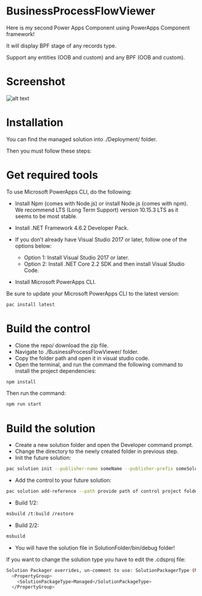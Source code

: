 # BusinessProcessFlowViewer
 
Here is my second Power Apps Component using PowerApps Component framework!

It will display BPF stage of any records type.

Support any entities (OOB and custom) and any BPF (OOB and custom).

# Screenshot
![alt text](https://github.com/allandecastro/BusinessProcessFlowViewer/blob/master/BusinessProcessFlowViewer.gif?raw=true)

# Installation

You can find the managed solution into ./Deployment/ folder.

Then you must follow these steps:

# Get required tools

To use Microsoft PowerApps CLI, do the following:

* Install Npm (comes with Node.js) or install Node.js (comes with npm). We recommend LTS (Long Term Support) version 10.15.3 LTS as it seems to be most stable.

* Install .NET Framework 4.6.2 Developer Pack.

* If you don’t already have Visual Studio 2017 or later, follow one of the options below:

  * Option 1: Install Visual Studio 2017 or later.
  * Option 2: Install .NET Core 2.2 SDK and then install Visual Studio Code.
* Install Microsoft PowerApps CLI.

Be sure to update your Microsoft PowerApps CLI to the latest version: 
```bash
pac install latest
```
# Build the control

* Clone the repo/ download the zip file.
* Navigate to ./BusinessProcessFlowViewer/ folder.
* Copy the folder path and open it in visual studio code.
* Open the terminal, and run the command the following command to install the project dependencies:
```bash
npm install
```
Then run the command:
```bash
npm run start
```
# Build the solution

* Create a new solution folder and open the Developer command prompt.
* Change the directory to the newly created folder in previous step.
* Init the future solution:
```bash
pac solution init --publisher-name someName --publisher-prefix someSolutionPrefix
``` 
* Add the control to your future solution:
```bash
pac solution add-reference --path provide path of control project folder where the pcf.proj is available
``` 
* Build 1/2:
```bash
msbuild /t:build /restore
``` 
* Build 2/2:
```bash
msbuild
``` 
* You will have the solution file in SolutionFolder/bin/debug folder!

If you want to change the solution type you have to edit the .cdsproj file:
```bash
Solution Packager overrides, un-comment to use: SolutionPackagerType (Managed, Unmanaged, Both)
  <PropertyGroup>
    <SolutionPackageType>Managed</SolutionPackageType>
  </PropertyGroup>

  ```
